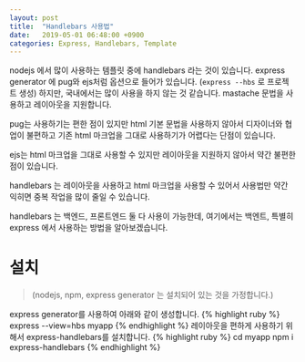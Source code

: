 ```yaml
---
layout: post
title:  "Handlebars 사용법"
date:   2019-05-01 06:48:00 +0900
categories: Express, Handlebars, Template
---
```


nodejs 에서 많이 사용하는 템플릿 중에 handlebars 라는 것이 있습니다. express generator 에 pug와 ejs처럼 옵션으로 들어가 있습니다. (```express --hbs``` 로 프로젝트 생성) 하지만, 국내에서는 많이 사용을 하지 않는 것 같습니다.
mastache 문법을 사용하고 레이아웃을 지원합니다. 

pug는 사용하기는 편한 점이 있지만 html 기본 문법을 사용하지 않아서 디자이너와 협업이 불편하고 기존 html 마크업을 그대로 사용하기가 어렵다는 단점이 있습니다.

ejs는 html 마크업을 그대로 사용할 수 있지만 레이아웃을 지원하지 않아서 약간 불편한 점이 있습니다.

handlebars 는 레이아웃을 사용하고 html 마크업을 사용할 수 있어서 사용법만 약간 익히면 중복 작업을 많이 줄일 수 있습니다.

handlebars 는 백엔드, 프론트엔드 둘 다 사용이 가능한데, 여기에서는 백엔트, 특별히 express 에서 사용하는 방법을 알아보겠습니다.

설치
===
>(nodejs, npm, express generator 는 설치되어 있는 것을 가정합니다.)

express generator를 사용하여 아래와 같이 생성합니다.
{% highlight ruby %}
express --view=hbs myapp
{% endhighlight %}
레이아웃을 편하게 사용하기 위해서 express-handlebars를 설치합니다.
{% highlight ruby %}
cd myapp
npm i express-handlebars
{% endhighlight %}

